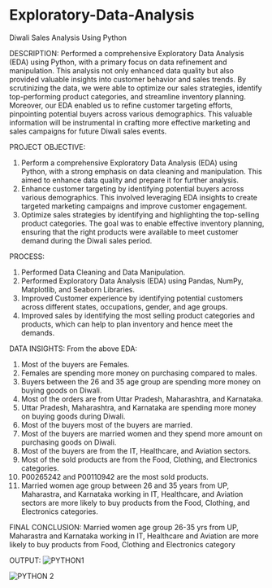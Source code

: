 # Exploratory-Data-Analysis
Diwali Sales Analysis Using Python

DESCRIPTION:
Performed a comprehensive Exploratory Data Analysis (EDA) using Python, with a primary focus on data refinement and manipulation. This analysis not only enhanced data quality but also provided valuable insights into customer behavior and sales trends. By scrutinizing the data, we were able to optimize our sales strategies, identify top-performing product categories, and streamline inventory planning. Moreover, our EDA enabled us to refine customer targeting efforts, pinpointing potential buyers across various demographics. This valuable information will be instrumental in crafting more effective marketing and sales campaigns for future Diwali sales events.

PROJECT OBJECTIVE:
1. Perform a comprehensive Exploratory Data Analysis (EDA) using Python, with a strong emphasis on data cleaning and manipulation. This aimed to enhance data quality and prepare it for further analysis.
2. Enhance customer targeting by identifying potential buyers across various demographics. This involved leveraging EDA insights to create targeted marketing campaigns and improve customer engagement.
3. Optimize sales strategies by identifying and highlighting the top-selling product categories. The goal was to enable effective inventory planning, ensuring that the right products were available to meet customer demand during the Diwali sales period.

PROCESS:
1. Performed Data Cleaning and Data Manipulation.
2. Performed Exploratory Data Analysis (EDA) using Pandas, NumPy, Matplotlib, and Seaborn Libraries.
3. Improved Customer experience by identifying potential customers across different states, occupations, gender, and age groups.
4. Improved sales by identifying the most selling product categories and products, which can help to plan inventory and hence meet the demands.

DATA INSIGHTS:
From the above EDA:
1. Most of the buyers are Females.
2. Females are spending more money on purchasing compared to males.
3. Buyers between the 26 and 35 age group are spending more money on buying goods on Diwali.
4. Most of the orders are from Uttar Pradesh, Maharashtra, and Karnataka.
5. Uttar Pradesh, Maharashtra, and Karnataka are spending more money on buying goods during Diwali.
6. Most of the buyers most of the buyers are married.
7. Most of the buyers are married women and they spend more amount on purchasing goods on Diwali.
8. Most of the buyers are from the IT, Healthcare, and Aviation sectors.
9. Most of the sold products are from the Food, Clothing, and Electronics categories.
10. P00265242 and P00110942 are the most sold products.
11. Married women age group between 26 and 35 years from UP, Maharastra, and Karnataka working in IT, Healthcare, and Aviation sectors are more likely to buy products from 
    the Food, Clothing, and Electronics categories.

FINAL CONCLUSION:
Married women age group 26-35 yrs from UP, Maharastra and Karnataka working in IT, Healthcare and Aviation are more likely to buy products from Food, Clothing and Electronics category

OUTPUT:
![PYTHON1](https://github.com/saumyasinghcs/Exploratory-Data-Analysis/assets/114850422/460af108-5f2e-46b4-b65a-9da71f6f08fd)

![PYTHON 2](https://github.com/saumyasinghcs/Exploratory-Data-Analysis/assets/114850422/64713dad-db5e-40a9-97a8-192ea1e46794)



